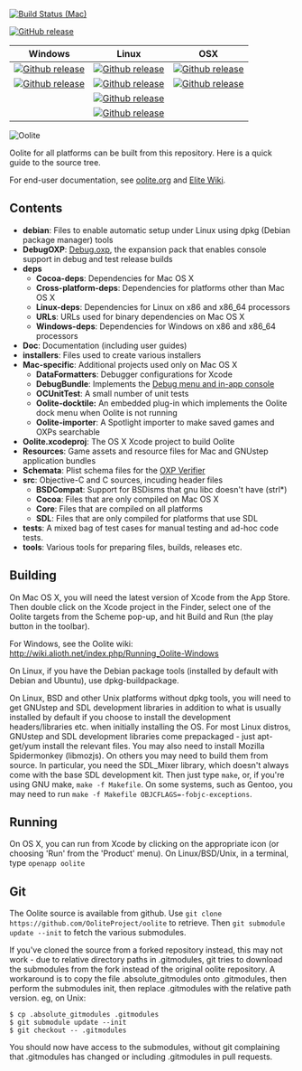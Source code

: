 [![Build Status (Mac)](https://api.travis-ci.org/OoliteProject/oolite.svg)](https://travis-ci.org/OoliteProject/oolite)

[![GitHub release](https://img.shields.io/github/release/OoliteProject/Oolite.svg)](https://github.com/OoliteProject/Oolite/releases/latest)
     

| Windows             | Linux               | OSX            |
|---------------------|---------------------|----------------|
| [![Github release](https://img.shields.io/github/downloads/OoliteProject/Oolite/latest/Oolite-1.90_x64.exe.svg)](https://github.com/OoliteProject/oolite/releases/latest) | [![Github release](https://img.shields.io/github/downloads/OoliteProject/Oolite/latest/oolite-1.90.linux-x86_64.tgz.svg)](https://github.com/OoliteProject/oolite/releases/latest) | [![Github release](https://img.shields.io/github/downloads/OoliteProject/Oolite/latest/oolite-1.90.zip.svg)](https://github.com/OoliteProject/oolite/releases/latest) |
[![Github release](https://img.shields.io/github/downloads/OoliteProject/Oolite/latest/Oolite-1.90_x86.exe.svg)](https://github.com/OoliteProject/oolite/releases/latest)| [![Github release](https://img.shields.io/github/downloads/OoliteProject/Oolite/latest/oolite-1.90.linux-x86.tgz.svg)](https://github.com/OoliteProject/oolite/releases/latest) | [![Github release](https://img.shields.io/github/downloads/OoliteProject/Oolite/latest/Oolite-1.90-Mac-TestRelease.zip.svg)](https://github.com/OoliteProject/oolite/releases/latest) |
| | [![Github release](https://img.shields.io/github/downloads/OoliteProject/Oolite/latest/oolite-1.90-test.linux-x86_64.tgz.svg)](https://github.com/OoliteProject/oolite/releases/latest) | |
| | [![Github release](https://img.shields.io/github/downloads/OoliteProject/Oolite/latest/oolite-1.90-test.linux-x86.tgz.svg)](https://github.com/OoliteProject/oolite/releases/latest) | |

![Oolite](http://oolite.org/images/gallery/large/another_commander-210210_LeavingCoriolisAgain.png)

Oolite for all platforms can be built from this repository. Here is a quick
guide to the source tree.
 
For end-user documentation, see [oolite.org](http://www.oolite.org/) and
[Elite Wiki](http://wiki.alioth.net/index.php/Oolite_Main_Page).

## Contents
- **debian**:  Files to enable automatic setup under Linux using dpkg (Debian package manager) tools
- **DebugOXP**:  [Debug.oxp](http://wiki.alioth.net/index.php/Debug_OXP), the expansion pack that enables console support in debug and test release builds
- **deps**
   - **Cocoa-deps**:  Dependencies for Mac OS X
   - **Cross-platform-deps**:  Dependencies for platforms other than Mac OS X
   - **Linux-deps**:  Dependencies for Linux on x86 and x86_64 processors
   - **URLs**:  URLs used for binary dependencies on Mac OS X
   - **Windows-deps**:  Dependencies for Windows on x86 and x86_64 processors
- **Doc**:  Documentation (including user guides)
- **installers**:  Files used to create various installers
- **Mac-specific**:  Additional projects used only on Mac OS X
   - **DataFormatters**:  Debugger configurations for Xcode
   - **DebugBundle**:  Implements the [Debug menu and in-app console](http://wiki.alioth.net/index.php/Debug_OXP#Mac_OS_X-specific_features)
   - **OCUnitTest**:  A small number of unit tests
   - **Oolite-docktile:**  An embedded plug-in which implements the Oolite dock menu when Oolite is not running
   - **Oolite-importer**:  A Spotlight importer to make saved games and OXPs searchable
- **Oolite.xcodeproj**:  The OS X Xcode project to build Oolite
- **Resources**:  Game assets and resource files for Mac and GNUstep application bundles
- **Schemata**:  Plist schema files for the [OXP Verifier](http://wiki.alioth.net/index.php/OXP_howto#OXP_Verifier)
- **src**:  Objective-C and C sources, incuding header files
   - **BSDCompat**:  Support for BSDisms that gnu libc doesn't have (strl*)
   - **Cocoa**:  Files that are only compiled on Mac OS X
   - **Core**:  Files that are compiled on all platforms
   - **SDL**:  Files that are only compiled for platforms that use SDL
- **tests**:  A mixed bag of test cases for manual testing and ad-hoc code tests.
- **tools**:  Various tools for preparing files, builds, releases etc.

## Building
On Mac OS X, you will need the latest version of Xcode from the App Store.
Then double click on the Xcode project in the Finder, select one of the Oolite
targets from the Scheme pop-up, and hit Build and Run (the play button in the
toolbar).

For Windows, see the Oolite wiki:
http://wiki.alioth.net/index.php/Running_Oolite-Windows

On Linux, if you have the Debian package tools (installed by default with
Debian and Ubuntu), use dpkg-buildpackage.

On Linux, BSD and other Unix platforms without dpkg tools, you will need to
get GNUstep and SDL development libraries in addition to what is usually
installed by default if you choose to install the development
headers/libraries etc. when initially installing the OS. For most Linux
distros, GNUstep and SDL development libraries come prepackaged - just
apt-get/yum install the relevant files. You may also need to install Mozilla
Spidermonkey (libmozjs). On others you may need to build them from source. In
particular, you need the SDL_Mixer library, which doesn't always come with the
base SDL development kit. Then just type `make`, or, if you're using GNU make,
`make -f Makefile`. On some systems, such as Gentoo, you may need to run
`make -f Makefile OBJCFLAGS=-fobjc-exceptions`.

## Running
On OS X, you can run from Xcode by clicking on the appropriate icon
(or choosing 'Run' from the 'Product' menu).
On Linux/BSD/Unix, in a terminal, type `openapp oolite`

## Git
The Oolite source is available from github.
Use `git clone https://github.com/OoliteProject/oolite`
to retrieve. Then `git submodule update --init`
to fetch the various submodules.

If you've cloned the source from a forked repository instead, this may
not work - due to relative directory paths in .gitmodules, git tries
to download the submodules from the fork instead of the original oolite
repository.  A workaround is to copy the file .absolute_gitmodules
onto .gitmodules, then perform the submodules init, then replace
.gitmodules with the relative path version.  eg, on Unix:

```
$ cp .absolute_gitmodules .gitmodules
$ git submodule update --init
$ git checkout -- .gitmodules
```

You should now have access to the submodules, without git complaining
that .gitmodules has changed or including .gitmodules in pull requests.
